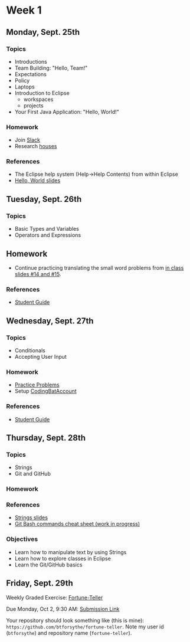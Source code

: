 # Week 1

## Monday, Sept. 25th

### Topics

- Introductions
- Team Building: "Hello, Team!"
- Expectations
- Policy
- Laptops
- Introduction to Eclipse
  - workspaces
  - projects
- Your First Java Application: "Hello, World!"

### Homework

- Join [Slack](https://www.youtube.com/watch?v=9RJZMSsH7-g)
- Research [houses](./houses.md)

### References

- The Eclipse help system (Help->Help Contents) from within Eclipse
- [Hello, World slides](https://wecancodeit.github.io/java-slides/fundamentals/hello-world/)

## Tuesday, Sept. 26th

### Topics

- Basic Types and Variables
- Operators and Expressions

## Homework

- Continue practicing translating the small word problems from [in class slides #14 and #15](https://wecancodeit.github.io/java-slides/fundamentals/operators-and-expressions/).


### References

- [Student Guide](./types-and-expressions.md)


## Wednesday, Sept. 27th

### Topics

- Conditionals
- Accepting User Input

### Homework

- [Practice Problems](./practice-problems.md)
- Setup [CodingBatAccount](http://codingbat.com/java)

### References

- [Student Guide](./conditionals-and-user-input.md)

## Thursday, Sept. 28th

### Topics

- Strings
- Git and GitHub

### Homework

### References

- [Strings slides](https://wecancodeit.github.io/java-slides/fundamentals/strings/)
- [Git Bash commands cheat sheet (work in progress)](https://github.com/WeCanCodeIT/java-resources/tree/master/bash)

### Objectives

- Learn how to manipulate text by using Strings
- Learn how to explore classes in Eclipse
- Learn the Git/GitHub basics



## Friday, Sept. 29th

Weekly Graded Exercise: [Fortune-Teller](../exercises/fortune-teller/)

Due Monday, Oct 2, 9:30 AM: [Submission Link](https://goo.gl/forms/RaUf4mnPEUoi6kp23)

Your repository should look something like (this is mine): `https://github.com/btforsythe/fortune-teller`. Note my user id (`btforsythe`) and repository name (`fortune-teller`).

